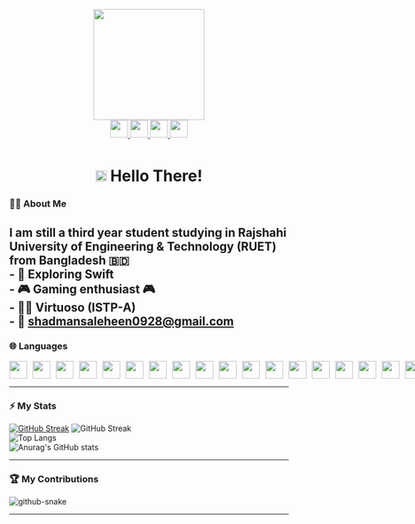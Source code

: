 <div id="header" align="center" >
  <img src="https://media.giphy.com/media/Wsju5zAb5kcOfxJV9i/giphy.gif" width="200" border-radius:"10"/>
  </div>

<div id="badges" align="center">
 
  
  <a href="https://www.linkedin.com/in/shadman-s-70587b21a/">
<img height="32" width="32" src="https://cdn.simpleicons.org/linkedin/white" />
  </a>
  <a href="https://www.facebook.com/shadman.1028">
<img height="32" width="32" src="https://cdn.simpleicons.org/facebook/FFFAFA" />
  </a>
  <a href="mailto:shadmansaleheen0928@gmail.com">
    <img height="32" width="32" src="https://cdn.simpleicons.org/gmail/white" />
  </a>
  <a href="https://www.instagram.com/_shadman1028/">
   <img height="32" width="32" src="https://cdn.simpleicons.org/instagram/white" />
  </a>
  <br>
  <img src="https://komarev.com/ghpvc/?username=ShadmaN1028&style=for-the-badge&color=c94b42&abbreviated=true&base=175" alt="" style="margin-top:10px"/>
 
</div>

<h1 align="center">
 
  <img src="https://media.giphy.com/media/kReKcfrs1YoTmt2AQt/giphy.gif" width="20px"/>
   Hello There! 
</h1>

  ### 👨‍💻 About Me
 I am still a third year student studying in Rajshahi University of Engineering & Technology (RUET) from Bangladesh 🇧🇩 <br>  - 🔭 Exploring Swift<br>  - 🎮 Gaming enthusiast 🎮<br> - 💁‍♂️ Virtuoso (ISTP-A)<br>- 📧 shadmansaleheen0928@gmail.com
 ---
 ### 🌐 Languages
<div style="display:flex; flex-direction:row; gap:10px;">
<img height="32" width="32" src="https://cdn.simpleicons.org/swift/white" />
<img height="32" width="32" src="https://cdn.simpleicons.org/c/white" />
<img height="32" width="32" src="https://cdn.simpleicons.org/cplusplus/white" />
<img height="32" width="32" src="https://cdn.simpleicons.org/sharp/white" />
<img height="32" width="32" src="https://cdn.simpleicons.org/python/white" />
<img height="32" width="32" src="https://cdn.simpleicons.org/latex/white" />
<img height="32" width="32" src="https://cdn.simpleicons.org/flutter/white" /> 
<img height="32" width="32" src="https://cdn.simpleicons.org/react/white" />
<img height="32" width="32" src="https://cdn.simpleicons.org/nextdotjs/white" />
<img height="32" width="32" src="https://cdn.simpleicons.org/nodedotjs/white" />
<img height="32" width="32" src="https://cdn.simpleicons.org/javascript/white" />
<img height="32" width="32" src="https://cdn.simpleicons.org/typescript/white" />
<img height="32" width="32" src="https://cdn.simpleicons.org/shadcnui/white" />
<img height="32" width="32" src="https://cdn.simpleicons.org/tailwindcss/white" />
<img height="32" width="32" src="https://cdn.simpleicons.org/css3/white" />
<img height="32" width="32" src="https://cdn.simpleicons.org/html5/white" />
<img height="32" width="32" src="https://cdn.simpleicons.org/php/white" /> 
<img height="32" width="32" src="https://cdn.simpleicons.org/bun/white" />
<img height="32" width="32" src="https://cdn.simpleicons.org/mysql/white" />
<img height="32" width="32" src="https://cdn.simpleicons.org/unity/white" />
<img height="32" width="32" src="https://cdn.simpleicons.org/figma/white" />
<img height="32" width="32" src="https://cdn.simpleicons.org/canva/white" />
 
 </div>

 ---
 ### ⚡ My Stats
[![GitHub Streak](https://streak-stats.demolab.com/?user=ShadmaN10281&theme=dark)](https://git.io/streak-stats)
![GitHub Streak](http://github-readme-streak-stats.herokuapp.com?user=ShadmaN1028&theme=dark&background=000000&card_width=450&hide_border=true&border_radius=10)<br>
![Top Langs](https://github-readme-stats-r1ht.vercel.app/api/top-langs/?username=ShadmaN1028&layout=compact&theme=vision-friendly-dark&hide_border=true&card_width=450&border_radius=10)<br>
![Anurag's GitHub stats](https://github-readme-stats-r1ht.vercel.app/api?username=ShadmaN1028&bg_color=000000&title_color=FF5900&text_color=FFFFFF&hide_border=true&border_radius=10)

---
### 🏆 My Contributions

<picture>
  <source media="(prefers-color-scheme: dark)" srcset="https://raw.githubusercontent.com/tobiasmeyhoefer/tobiasmeyhoefer/output/github-snake-dark.svg" />
  <source media="(prefers-color-scheme: light)" srcset="https://raw.githubusercontent.com/tobiasmeyhoefer/tobiasmeyhoefer/output/github-snake.svg" />
  <img alt="github-snake" src="https://raw.githubusercontent.com/tobiasmeyhoefer/tobiasmeyhoefer/output/github-snake.svg" />
</picture>


---
